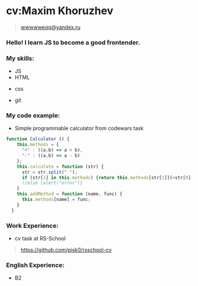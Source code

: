 # cv:Maxim Khoruzhev
>wwwwweqq@yandex.ru

### Hello! I learn JS to become a good frontender.
### My skills:
- JS
- HTML
+ css
- git

### My code example:

 - Simple programmable calculator from codewars task
 
```JavaScript
function Calculator () {
	this.methods = {
      "+" : ((a,b) => a + b),
      "-" : ((a,b) => a - b)
    };
    this.calculate = function (str) {
      str = str.split(" ");
      if (str[1] in this.methods) {return this.methods[str[1]](+str[0], +str[2])}
      //else {alert("error")}
    }
    this.addMethod = function (name, func) {
      this.methods[name] = func;
    }
  }
```
  
### Work Experience:

- cv task at RS-School
> https://github.com/pisk0/rsschool-cv

### English Experience:
- B2